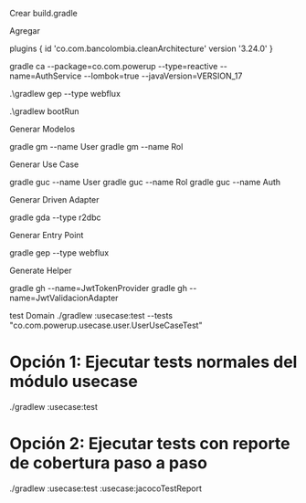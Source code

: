 Crear 
build.gradle

Agregar

plugins {
    id 'co.com.bancolombia.cleanArchitecture' version '3.24.0'
}


gradle ca --package=co.com.powerup --type=reactive --name=AuthService --lombok=true --javaVersion=VERSION_17 

.\gradlew gep --type webflux

.\gradlew bootRun

Generar Modelos

gradle gm --name User
gradle gm --name Rol


Generar Use Case

gradle guc --name User
gradle guc --name Rol
gradle guc --name Auth

Generar Driven Adapter

gradle gda --type r2dbc

Generar Entry Point

gradle gep --type webflux

Generate Helper

gradle gh --name=JwtTokenProvider
gradle gh --name=JwtValidacionAdapter


test Domain
./gradlew :usecase:test --tests "co.com.powerup.usecase.user.UserUseCaseTest"


# Opción 1: Ejecutar tests normales del módulo usecase
./gradlew :usecase:test

# Opción 2: Ejecutar tests con reporte de cobertura paso a paso
./gradlew :usecase:test :usecase:jacocoTestReport